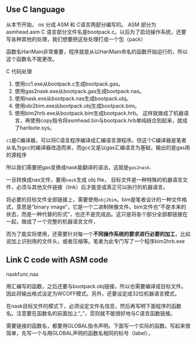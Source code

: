 ## Use C language
从本节开始，
os 分成 ASM 和 C语言两部分编写的。
ASM 部分为 asmhead.asm
C 语言部分文件名是bootpack.c。以后为了启动操作系统，还要写各种其他的处理，我们想要把这些处理打成一个包（pack）

函数名HariMain非常重要，程序就是从以HariMain命名的函数开始运行的，所以这个函数名不能更改。

C 代码处理
1. 使用cc1.exe从bootpack.c生成bootpack.gas。
2. 使用gas2nask.exe从bootpack.gas生成bootpack.nas。
3. 使用nask.exe从bootpack.nas生成bootpack.obj。
4. 使用obi2bim.exe从bootpack.obj生成bootpack.bim。
5. 使用bim2hrb.exe从bootpack.bim生成bootpack.hrb。 这样就做成了机器语言，再使用copy指令将asmhead.bin与bootpack.hrb单纯结合到起来，就成了haribote.sys。

`c1`是C编译器，可以将C语言程序编译成汇编语言源程序。但这个C编译器是笔者从名为gcc的编译器改造而来，而gcc又是以gas汇编语言为基础，输出的是gas用的源程序

所以我们需要把gas变换成nask能翻译的语法，这就是`gas2nask`.

一旦转换成nas文件，要用`nask`生成 obj file， 目标文件是一种特殊的机器语言文件，必须与其他文件链接（link）后才能变成真正可以执行的机器语言。

将必要的目标文件全部链接上，需要使用`obj2bim`。bim是笔者设计的一种文件格式，意思是“binary image”，它是一个二进制映像文件。bim文件也“不是本来的状态，而是一种代替的形式”，也还不是完成品。这只是将各个部分全部都链接在一起，做成了一个完整的机器语言文件，

而为了能实际使用，还需要针对每一个**不同操作系统的要求进行必要的加工**，比如说加上识别用的文件头，或者压缩等。笔者为此专门写了一个程序bim2hrb.exe


## Link C code with ASM code
naskfunc.nas

用汇编写的函数，之后还要与bootpack.obj链接，所以也需要编译成目标文件。因此将输出格式设定为WCOFF模式。另外，还要设定成32位机器语言模式。

在nask目标文件的模式下，必须设定文件名信息，然后再写明下面程序的函数名。注意要在函数名的前面加上“_”，否则就不能很好地与C语言函数链接。

需要链接的函数名，都要用GLOBAL指令声明。下面写一个实际的函数。写起来很简单，先写一个与用GLOBAL声明的函数名相同的标号（label），